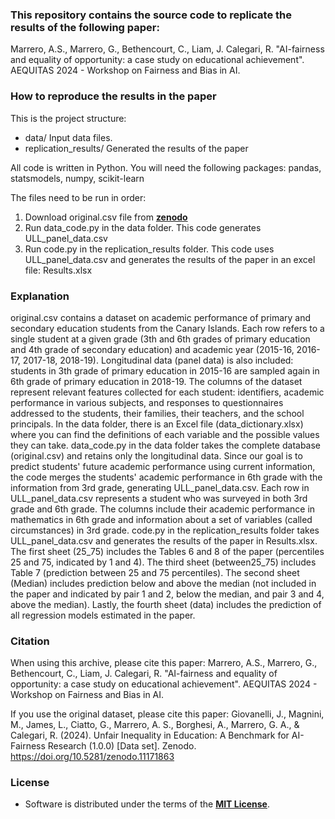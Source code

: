 
### This repository contains the source code to replicate the results of the following paper:
Marrero, A.S., Marrero, G., Bethencourt, C., Liam, J. Calegari, R. "AI-fairness and equality of opportunity: a case study on educational achievement". AEQUITAS 2024 - Workshop on Fairness and Bias in AI.

### How to reproduce the results in the paper
This is the project structure:

+ data/ Input data files.
+ replication_results/ Generated the results of the paper

All code is written in Python. You will need the following packages: pandas, statsmodels, numpy, scikit-learn

The files need to be run in order: 
1. Download original.csv file from __[zenodo](https://zenodo.org/records/11171863)__
3. Run data_code.py in the data folder. This code generates ULL_panel_data.csv
4. Run code.py in the replication_results folder. This code uses ULL_panel_data.csv and generates the results of the paper in an excel file: Results.xlsx

### Explanation
original.csv contains a dataset on academic performance of primary and secondary education students from the Canary Islands.
Each row refers to a single student at a given grade (3th and 6th grades of primary education and 4th grade of secondary education) and academic year (2015-16, 2016-17, 2017-18, 2018-19).
Longitudinal data (panel data) is also included: students in 3th grade of primary education in 2015-16 are sampled again in 6th grade of primary education in 2018-19.
The columns of the dataset represent relevant features collected for each student: identifiers, academic performance in various subjects, and responses to questionnaires addressed to the students, their families, their teachers, and the school principals.
In the data folder, there is an Excel file (data_dictionary.xlsx) where you can find the definitions of each variable and the possible values they can take.
data_code.py in the data folder takes the complete database (original.csv) and retains only the longitudinal data. Since our goal is to predict students' future academic performance using current information, the code merges the students' academic performance in 6th grade with the information from 3rd grade, generating ULL_panel_data.csv. Each row in ULL_panel_data.csv represents a student who was surveyed in both 3rd grade and 6th grade. The columns include their academic performance in mathematics in 6th grade and information about a set of variables (called circumstances) in 3rd grade.
code.py in the replication_results folder takes ULL_panel_data.csv and generates the results of the paper in Results.xlsx. The first sheet (25_75) includes the Tables 6 and 8 of the paper (percentiles 25 and 75, indicated by 1 and 4). The third sheet (between25_75) includes Table 7 (prediction between 25 and 75 percentiles). The second sheet (Median) includes prediction below and above the median (not included in the paper and indicated by pair 1 and 2, below the median, and pair 3 and 4, above the median). Lastly, the fourth sheet (data) includes the prediction of all regression models estimated in the paper. 

### Citation
When using this archive, please cite this paper: 
Marrero, A.S., Marrero, G., Bethencourt, C., Liam, J. Calegari, R. "AI-fairness and equality of opportunity: a case study on educational achievement". AEQUITAS 2024 - Workshop on Fairness and Bias in AI.

If you use the original dataset, please cite this paper: 
Giovanelli, J., Magnini, M., James, L., Ciatto, G., Marrero, A. S., Borghesi, A., Marrero, G. A., & Calegari, R. (2024). Unfair Inequality in Education: A Benchmark for AI-Fairness Research (1.0.0) [Data set]. Zenodo. https://doi.org/10.5281/zenodo.11171863

### License
+ Software is distributed under the terms of the __[MIT License](https://opensource.org/licenses/MIT)__.
